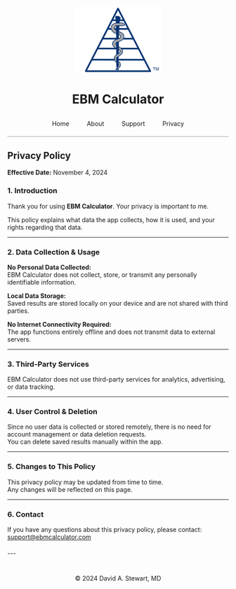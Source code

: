 <div style="text-align: center;">
  <img src="/assets/images/EBM Calculator Logo Any 3x.png" alt="EBM Calculator Logo" width="200">
  <h1>EBM Calculator</h1>
</div>

<style>
  .tab-bar {
    display: flex;
    justify-content: center;
    border-bottom: 2px solid #ccc;
    padding-bottom: 10px;
    margin-top: 20px;
  }
  .tab-bar a {
    padding: 10px 20px;
    text-decoration: none;
    white-space: nowrap;
    transition: padding 0.3s ease;
  }
  /* When the screen is 480px wide or less, reduce horizontal padding */
  @media (max-width: 480px) {
    .tab-bar a {
      padding: 10px 10px;
    }
  }
</style>

<div class="tab-bar">
  <a href="/">Home</a>
  <a href="/about">About</a>
  <a href="/support">Support</a>
  <a href="/privacy-policy">Privacy</a>
</div>

  
## Privacy Policy
**Effective Date:** November 4, 2024 

<!-- Wrap the bulk of Markdown content in a container with width 600px and centered -->
<div style="max-width: 600px; margin: 20px auto;" markdown="1">
  
### 1. Introduction  
Thank you for using **EBM Calculator**. Your privacy is important to me.  

This policy explains what data the app collects, how it is used, and your rights regarding that data.

---

### 2. Data Collection & Usage  

**No Personal Data Collected:**  
EBM Calculator does not collect, store, or transmit any personally identifiable information.  

**Local Data Storage:**  
Saved results are stored locally on your device and are not shared with third parties.  

**No Internet Connectivity Required:**  
The app functions entirely offline and does not transmit data to external servers.  

---

### 3. Third-Party Services  

EBM Calculator does not use third-party services for analytics, advertising, or data tracking.  

---

### 4. User Control & Deletion  

Since no user data is collected or stored remotely, there is no need for account management or data deletion requests.  
You can delete saved results manually within the app.  

---

### 5. Changes to This Policy  

This privacy policy may be updated from time to time.  
Any changes will be reflected on this page.  

---

### 6. Contact  

If you have any questions about this privacy policy, please contact: [support@ebmcalculator.com](mailto:support@ebmcalculator.com)
</div>
---

<div style="text-align: center; margin-top: 40px;">
  &copy; 2024 David A. Stewart, MD
</div>
